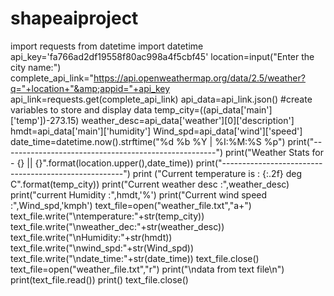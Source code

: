 # shapeaiproject
import requests   from datetime import datetime   api_key='fa766ad2df19558f80ac998a4f5cbf45'     location=input("Enter the city name:")   complete_api_link="https://api.openweathermap.org/data/2.5/weather?q="+location+"&amp;appid="+api_key   api_link=requests.get(complete_api_link) api_data=api_link.json()   #create variables to store and display data temp_city=((api_data['main']['temp'])-273.15) weather_desc=api_data['weather'][0]['description'] hmdt=api_data['main']['humidity'] Wind_spd=api_data['wind']['speed'] date_time=datetime.now().strftime("%d %b %Y | %I:%M:%S %p")   print("-----------------------------------------------------") print("Weather Stats for - {} || {}".format(location.upper(),date_time)) print("-----------------------------------------------------")     print ("Current temperature is : {:.2f} deg C".format(temp_city)) print("Current weather desc :",weather_desc) print("current Humidity     :",hmdt,'%') print("Current wind speed   :",Wind_spd,'kmph')       text_file=open("weather_file.txt","a+") text_file.write("\ntemperature:"+str(temp_city)) text_file.write("\nweather_dec:"+str(weather_desc)) text_file.write("\nHumidity:"+str(hmdt)) text_file.write("\nwind_spd:"+str(Wind_spd)) text_file.write("\ndate_time:"+str(date_time))     text_file.close() text_file=open("weather_file.txt","r") print("\ndata from text file\n") print(text_file.read()) print() text_file.close()
